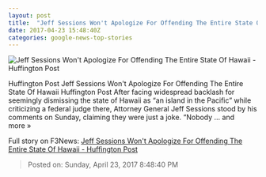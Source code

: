 ```yaml
---
layout: post
title:  "Jeff Sessions Won't Apologize For Offending The Entire State Of Hawaii - Huffington Post"
date: 2017-04-23 15:48:40Z
categories: google-news-top-stories
---
```


![Jeff Sessions Won't Apologize For Offending The Entire State Of Hawaii - Huffington Post](http://img.huffingtonpost.com/asset/2000_1000/58fcb86f1c00003a00e812f2.jpeg?cache=0tq5ae5ky1)

Huffington Post Jeff Sessions Won't Apologize For Offending The Entire State Of Hawaii Huffington Post After facing widespread backlash for seemingly dismissing the state of Hawaii as “an island in the Pacific” while criticizing a federal judge there, Attorney General Jeff Sessions stood by his comments on Sunday, claiming they were just a joke. “Nobody ... and more »


Full story on F3News: [Jeff Sessions Won't Apologize For Offending The Entire State Of Hawaii - Huffington Post](http://www.f3nws.com/n/ANVuHG)

> Posted on: Sunday, April 23, 2017 8:48:40 PM
